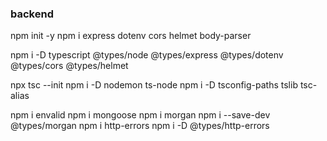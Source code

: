 ### backend

npm init -y
npm i express dotenv cors helmet body-parser 

npm i -D typescript @types/node @types/express @types/dotenv @types/cors @types/helmet

npx tsc --init
npm i -D nodemon ts-node
npm i -D tsconfig-paths tslib tsc-alias

npm i envalid 
npm i mongoose
npm i morgan
npm i --save-dev @types/morgan
npm i http-errors
npm i -D @types/http-errors

